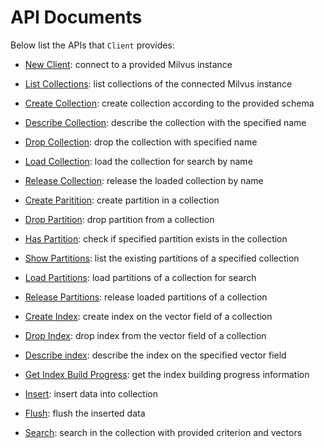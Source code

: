 # API Documents

Below list the APIs that `Client` provides:

- [New Client](new_client.md): connect to a provided Milvus instance
- [List Collections](list_collections.md): list collections of the connected Milvus instance
- [Create Collection](create_collection.md): create collection according to the provided schema
- [Describe Collection](describe_collection.md): describe the collection with the specified name
- [Drop Collection](drop_collection.md): drop the collection with specified name
- [Load Collection](load_collection.md): load the collection for search by name
- [Release Collection](release_collection.md): release the loaded collection by name

- [Create Paritition](create_partition.md): create partition in a collection
- [Drop Partition](drop_partition.md): drop partition from a collection
- [Has Partition](has_partition.md): check if specified partition exists in the collection
- [Show Partitions](show_partitions.md): list the existing partitions of a specified collection
- [Load Partitions](load_partitions.md): load partitions of a collection for search
- [Release Partitions](release_partitions.md): release loaded partitions of a collection

- [Create Index](create_index.md): create index on the vector field of a collection
- [Drop Index](drop_index.md): drop index from the vector field of a collection
- [Describe index](describe_index.md): describe the index on the specified vector field
- [Get Index Build Progress](get_index_build_progress.md): get the index building progress information

- [Insert](insert.md): insert data into collection
- [Flush](flush.md): flush the inserted data
- [Search](search.md): search in the collection with provided criterion and vectors
